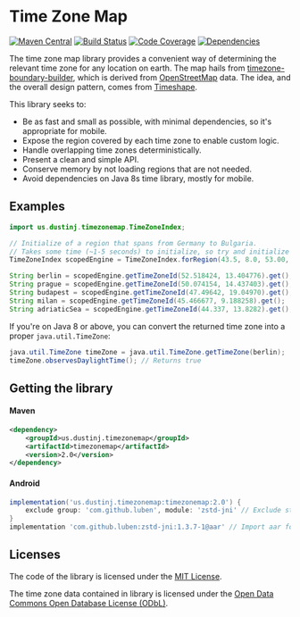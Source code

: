 # Time Zone Map
[![Maven Central](https://maven-badges.herokuapp.com/maven-central/us.dustinj.timezonemap/timezonemap/badge.svg)](https://maven-badges.herokuapp.com/maven-central/us.dustinj.timezonemap/timezonemap)
[![Build Status](https://travis-ci.com/dustin-johnson/timezonemap.svg?branch=master)](https://travis-ci.com/dustin-johnson/timezonemap)
[![Code Coverage](https://img.shields.io/codecov/c/github/dustin-johnson/timezonemap/master.svg)](https://codecov.io/gh/dustin-johnson/timezonemap/branch/master)
[![Dependencies](https://img.shields.io/librariesio/github/dustin-johnson/timezonemap.svg)](https://libraries.io/github/dustin-johnson/timezonemap)

The time zone map library provides a convenient way of determining the relevant time zone for any location on earth.
The map hails from [timezone-boundary-builder](https://github.com/evansiroky/timezone-boundary-builder/releases), 
which is derived from [OpenStreetMap](https://www.openstreetmap.org/) data. The idea, and the overall design pattern, 
comes from [Timeshape](https://github.com/RomanIakovlev/timeshape).

This library seeks to:
* Be as fast and small as possible, with minimal dependencies, so it's appropriate for mobile.
* Expose the region covered by each time zone to enable custom logic.
* Handle overlapping time zones deterministically.
* Present a clean and simple API.
* Conserve memory by not loading regions that are not needed.
* Avoid dependencies on Java 8s time library, mostly for mobile.

## Examples
```java
import us.dustinj.timezonemap.TimeZoneIndex;

// Initialize of a region that spans from Germany to Bulgaria.
// Takes some time (~1-5 seconds) to initialize, so try and initialize only once and keep it.
TimeZoneIndex scopedEngine = TimeZoneIndex.forRegion(43.5, 8.0, 53.00, 26.0);

String berlin = scopedEngine.getTimeZoneId(52.518424, 13.404776).get(); // Returns "Europe/Berlin"
String prague = scopedEngine.getTimeZoneId(50.074154, 14.437403).get(); // Returns "Europe/Prague"
String budapest = scopedEngine.getTimeZoneId(47.49642, 19.04970).get(); // Returns "Europe/Budapest"
String milan = scopedEngine.getTimeZoneId(45.466677, 9.188258).get();   // Returns "Europe/Rome"
String adriaticSea = scopedEngine.getTimeZoneId(44.337, 13.8282).get(); // Returns "Etc/GMT-1"
```

If you're on Java 8 or above, you can convert the returned time zone into a proper `java.util.TimeZone`:
```java
java.util.TimeZone timeZone = java.util.TimeZone.getTimeZone(berlin);
timeZone.observesDaylightTime(); // Returns true
```

## Getting the library
#### Maven
```xml
<dependency>
    <groupId>us.dustinj.timezonemap</groupId>
    <artifactId>timezonemap</artifactId>
    <version>2.0</version>
</dependency>
```

#### Android
```gradle
implementation('us.dustinj.timezonemap:timezonemap:2.0') {
    exclude group: 'com.github.luben', module: 'zstd-jni' // Exclude standard compression library
}
implementation 'com.github.luben:zstd-jni:1.3.7-1@aar' // Import aar for native component compilation
```

## Licenses
The code of the library is licensed under the [MIT License](https://opensource.org/licenses/MIT).

The time zone data contained in library is licensed under the [Open Data Commons Open Database License (ODbL)](http://opendatacommons.org/licenses/odbl/).